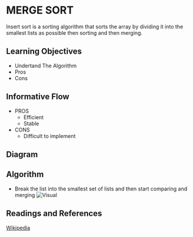 # MERGE SORT
Insert sort is a sorting algorithm that sorts the array by dividing it into the smallest lists as possible then sorting and then merging.
## Learning Objectives
* Undertand The Algorithm
* Pros
* Cons

## Informative Flow
* PROS
    * Efficient
    * Stable
* CONS
    * Difficult to implement
## Diagram

## Algorithm
* Break the list into the smallest set of lists and then start comparing and merging
![Visual](Merge-sort.gif)

## Readings and References

[Wikipedia](https://en.wikipedia.org/wiki/Merge_sort)
